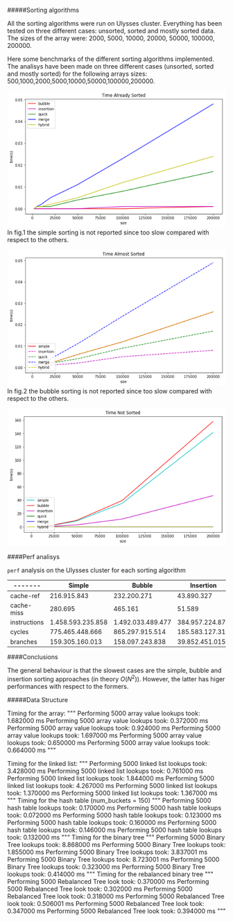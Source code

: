 
#####Sorting algorithms

All the sorting algorithms were run on Ulysses cluster. Everything has been tested on three different cases: unsorted, sorted and mostly sorted data. The sizes of the array were: 2000, 5000, 10000, 20000, 50000, 100000, 200000.

Here some benchmarks of the different sorting algorithms implemented. The analisys have been made on three different cases (unsorted, sorted and mostly sorted) for the following arrays sizes: 500,1000,2000,5000,10000,50000,100000,200000.


![Figure_1](already_sorted.png)
In fig.1 the simple sorting is not reported since too slow compared with respect to the others.

![Figure_2](almost_sorted.png)
In fig.2 the bubble sorting is not reported since too slow compared with respect to the others.

![Figure_3](not_sorted.png)


####Perf analisys

`perf` analysis on the Ulysses cluster for each sorting algorithm


-------| Simple | Bubble | Insertion | Quick |  Merge | Hybrid
-------|--------|--------|-----------|-------------|-------------|--------|
cache-ref |216.915.843 | 232.200.271 | 43.890.327  | 132.746  | 320.026 |
cache-miss |280.695 |  465.161 | 51.589 |10.515 | 16560 | 15.981 |
instructions| 1.458.593.235.858| 1.492.033.489.477 | 384.957.224.870 | 765.441.350 | 2.201.084.237 | 1.206.282.179 |
cycles |775.465.448.666| 865.297.915.514 | 185.583.127.312 | 424.181.763 | 957.791.410 | 580.446.242 |
branches |159.305.160.013| 158.097.243.838 | 39.852.451.015 | 73.204.982 | 270.160.686 | 114.767.427 |


####Conclusions

The general behaviour is that the slowest cases are the simple, bubble and insertion sorting approaches (in theory $O(N^2)$). However, the latter has higer performances with respect to the formers.

#####Data Structure

Timing for the array:
"""
Performing    5000  array value lookups took:    1.682000 ms
Performing    5000  array value lookups took:    0.372000 ms
Performing    5000  array value lookups took:    0.924000 ms
Performing    5000  array value lookups took:    1.697000 ms
Performing    5000  array value lookups took:    0.650000 ms
Performing    5000  array value lookups took:    0.664000 ms
"""

Timing for the linked list:
"""
Performing    5000  linked list lookups took:    3.428000 ms
Performing    5000  linked list lookups took:    0.761000 ms
Performing    5000  linked list lookups took:    1.844000 ms
Performing    5000  linked list lookups took:    4.267000 ms
Performing    5000  linked list lookups took:    1.370000 ms
Performing    5000  linked list lookups took:    1.367000 ms
"""
Timing for the hash table (num_buckets = 150)
"""
Performing    5000   hash table lookups took:    0.170000 ms
Performing    5000   hash table lookups took:    0.072000 ms
Performing    5000   hash table lookups took:    0.123000 ms
Performing    5000   hash table lookups took:    0.160000 ms
Performing    5000   hash table lookups took:    0.146000 ms
Performing    5000   hash table lookups took:    0.132000 ms
"""
Timing for the binary tree
"""
 Performing    5000  Binary Tree lookups took:    8.868000 ms
 Performing    5000  Binary Tree lookups took:    1.855000 ms
 Performing    5000  Binary Tree lookups took:    3.837001 ms
 Performing    5000  Binary Tree lookups took:    8.723001 ms
 Performing    5000  Binary Tree lookups took:    0.323000 ms
 Performing    5000  Binary Tree lookups took:    0.414000 ms
"""
Timing for the rebalanced binary tree
"""
Performing    5000 Rebalanced Tree look took:    0.370000 ms
Performing    5000 Rebalanced Tree look took:    0.302000 ms
Performing    5000 Rebalanced Tree look took:    0.318000 ms
Performing    5000 Rebalanced Tree look took:    0.506001 ms
Performing    5000 Rebalanced Tree look took:    0.347000 ms
Performing    5000 Rebalanced Tree look took:    0.394000 ms
"""

